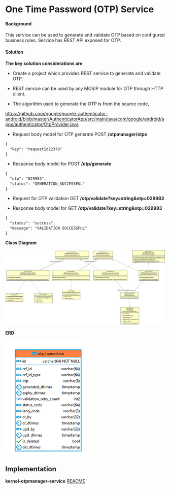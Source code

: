 # One Time Password (OTP) Service

#### Background

This service can be used to generate and validate OTP based on configured business rules. Service has REST API exposed for OTP. 


#### Solution


**The key solution considerations are**


- Create a project which provides REST service to generate and validate OTP.


- REST service can be used by any MOSIP module for OTP through HTTP client.


- The algorithm used to generate the OTP is from the source code,
 
 https://github.com/google/google-authenticator-android/blob/master/AuthenticatorApp/src/main/java/com/google/android/apps/authenticator/OtpProvider.java


- Request body model for OTP generate POST **/otpmanager/otps**

```
{
  "key": "requestId12378"
}
```



- Response body model for POST **/otp/generate**

```
{
  "otp": "029983",
  "status": "GENERATION_SUCCESSFUL"
}
```



- Request for OTP validation GET **/otp/validate?key=string&otp=029983**


- Response body model for GET **/otp/validate?key=string&otp=029983**

```
{
  "status": "success",
  "message": "VALIDATION SUCCESSFUL"
}
```


**Class Diagram**



![Class Diagram](_images/kernel-otpmanager-cd.png)


**ERD**



![ERD](_images/kernel-otpmanager-erd.png)

## Implementation


**kernel-otpmanager-service** [README](../../../kernel/kernel-otpmanager-service/README.md)

